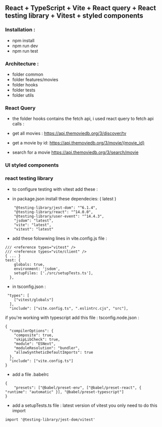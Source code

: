 ## React + TypeScript + Vite + React query + React testing library + Vitest + styled components

### Installation : 
- npm install
- npm run dev
- npm run test

### Architecture : 

- folder common
- folder features/movies
- folder hooks
- folder tests
- folder utils

### React Query 

- the folder hooks contains the fetch api, i used react query to fetch api calls :

- get all movies : https://api.themoviedb.org/3/discover/tv
- get a movie by id: https://api.themoviedb.org/3/movie/{movie_id}
- search for a movie https://api.themoviedb.org/3/search/movie

### UI styled components

### react testing library

- to configure testing with vitest add these : 

- in package.json install these dependecies: ( latest )

```
    "@testing-library/jest-dom": "^6.1.4",
    "@testing-library/react": "^14.0.0",
    "@testing-library/user-event": "^14.4.3",
    "jsdom": "latest",
    "vite": "latest",
    "vitest": "latest"
```

- add these folowwing lines in vite.config.js file : 
```
/// <reference types="vitest" />
/// <reference types="vite/client" />
{ ... } 
test: {
    globals: true,
    environment: 'jsdom',
    setupFiles: ['./src/setupTests.ts'],
  },

```

- in tsconfig.json :
  
```
 "types": [
    ["vitest/globals"]
  ],
  "include": ["vite.config.ts", ".eslintrc.cjs", "src"],
```
if you're working with typescript add this file : tsconfig.node.json : 

```
{
  "compilerOptions": {
    "composite": true,
    "skipLibCheck": true,
    "module": "ESNext",
    "moduleResolution": "bundler",
    "allowSyntheticDefaultImports": true
  },
  "include": ["vite.config.ts"]
}

```

- add a file .babelrc 
```
{
    "presets": ["@babel/preset-env", ["@babel/preset-react", { "runtime": "automatic" }], "@babel/preset-typescript"]
}
```

- add a setupTests.ts file : latest version of vitest you only need to do this import
```
import '@testing-library/jest-dom/vitest'
```

